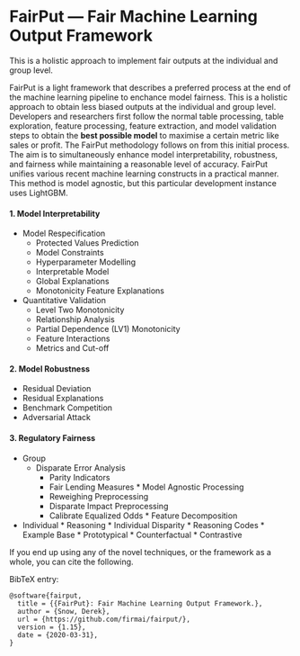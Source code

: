 # FairPut — Fair Machine Learning Output Framework

This is a holistic approach to implement fair outputs at the individual and group level.

FairPut is a light framework that describes a preferred process at the end of the machine learning pipeline to enchance model fairness. This is a holistic approach to obtain less biased outputs at the individual and group level. Developers and researchers first follow the normal table processing, table exploration, feature processing, feature extraction, and model validation steps to obtain the **best possible model** to maximise a certain metric like sales or profit. The FairPut methodology follows on from this initial process. The aim is to simultaneously enhance model interpretability, robustness, and fairness while maintaining a reasonable level of accuracy. FairPut unifies various recent machine learning constructs in a practical manner. This method is model agnostic, but this particular development instance uses LightGBM.

#### **1. Model Interpretability**
*	Model Respecification 
       * Protected Values Prediction
       * Model Constraints
       * Hyperparameter Modelling
       * Interpretable Model
       * Global Explanations
       * Monotonicity Feature Explanations
*	Quantitative Validation 
       * Level Two Monotonicity
       * Relationship Analysis
       * Partial Dependence (LV1) Monotonicity
       * Feature Interactions
       * Metrics and Cut-off
#### **2. Model Robustness**
  *	Residual Deviation
  *	Residual Explanations
  *	Benchmark Competition
  *	Adversarial Attack

#### **3. Regulatory Fairness**
  *	Group
      *  Disparate Error Analysis
            * Parity Indicators
            * Fair Lending Measures
        * Model Agnostic Processing
            * Reweighing Preprocessing
            * Disparate Impact Preprocessing
            * Calibrate Equalized Odds
        * Feature Decomposition
  *	Individual
        *  Reasoning
            * Individual Disparity
            * Reasoning Codes
        *  Example Base
            * Prototypical
            * Counterfactual
            * Contrastive


If you end up using any of the novel techniques, or the framework as a whole, you can cite the following. 

BibTeX entry:

```
@software{fairput,
  title = {{FairPut}: Fair Machine Learning Output Framework.},
  author = {Snow, Derek},
  url = {https://github.com/firmai/fairput/},
  version = {1.15},
  date = {2020-03-31},
}
```
